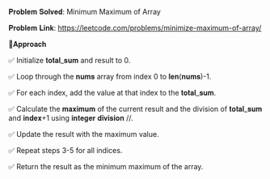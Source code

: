 𝐏𝐫𝐨𝐛𝐥𝐞𝐦 𝐒𝐨𝐥𝐯𝐞𝐝: Minimum Maximum of Array

𝐏𝐫𝐨𝐛𝐥𝐞𝐦 𝐋𝐢𝐧𝐤: https://leetcode.com/problems/minimize-maximum-of-array/



📌𝐀𝐩𝐩𝐫𝐨𝐚𝐜𝐡

✅ Initialize 𝐭𝐨𝐭𝐚𝐥_𝐬𝐮𝐦 and result to 0.

✅ Loop through the 𝐧𝐮𝐦𝐬 array from index 0 to 𝐥𝐞𝐧(𝐧𝐮𝐦𝐬)-1.

✅ For each index, add the value at that index to the 𝐭𝐨𝐭𝐚𝐥_𝐬𝐮𝐦.

✅ Calculate the 𝐦𝐚𝐱𝐢𝐦𝐮𝐦 of the current result and the division of 𝐭𝐨𝐭𝐚𝐥_𝐬𝐮𝐦 and 𝐢𝐧𝐝𝐞𝐱+1 using 𝐢𝐧𝐭𝐞𝐠𝐞𝐫 𝐝𝐢𝐯𝐢𝐬𝐢𝐨𝐧 //.

✅ Update the result with the maximum value.

✅ Repeat steps 3-5 for all indices.

✅ Return the result as the minimum maximum of the array.
